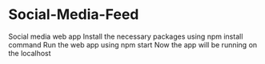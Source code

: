 # Social-Media-Feed
Social media web app
Install the necessary packages using npm install command
Run the web app using npm start
Now the app will be running on the localhost

